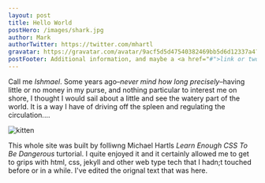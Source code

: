 ```yaml
---
layout: post
title: Hello World
postHero: /images/shark.jpg
author: Mark
authorTwitter: https://twitter.com/mhartl
gravatar: https://gravatar.com/avatar/9acf5d5d47540382469bb5d6d12337a4?s=150
postFooter: Additional information, and maybe a <a href="#">link or two</a>
---
```


Call me *Ishmael*. Some years ago–*never mind how long
precisely*–having little or no money in my purse, and nothing
particular to interest me on shore, I thought I would sail about a little
and see the watery part of the world. It is a way I have of driving off
the spleen and regulating the circulation....

<img class="pull-left" src="https://placekitten.com/g/400/200" alt="kitten">

This whole site was built by folliwng Michael Hartls *Learn Enough CSS To Be Dangerous* turtorial.  I quite enjoyed it and it certainly allowed me to get to grips with html, css, jekyll and other web type tech that I hadn;t touched before or in a while. I've edited the orignal text that was here.